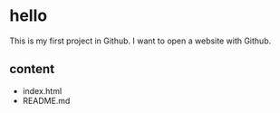 # hello

This is my first project in Github.
I want to open a website with Github.

## content
- index.html
- README.md
